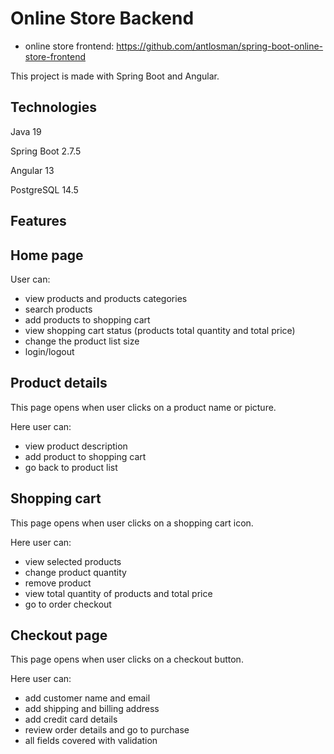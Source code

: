 # Online Store Backend
* online store frontend: https://github.com/antlosman/spring-boot-online-store-frontend

This project is made with Spring Boot and Angular.

## Technologies

Java 19

Spring Boot 2.7.5

Angular 13

PostgreSQL 14.5

## Features

## Home page

User can:
  - view products and products categories 
  - search products
  - add products to shopping cart
  - view shopping cart status (products total quantity and total price)
  - change the product list size
  - login/logout

## Product details

This page opens when user clicks on a product name or picture.

Here user can:
  - view product description
  - add product to shopping cart
  - go back to product list

## Shopping cart

This page opens when user clicks on a shopping cart icon.

Here user can:
  - view selected products
  - change product quantity
  - remove product
  - view total quantity of products and total price
  - go to order checkout
  
## Checkout page

This page opens when user clicks on a checkout button.

Here user can:
  - add customer name and email
  - add shipping and billing address
  - add credit card details
  - review order details and go to purchase
  - all fields covered with validation

